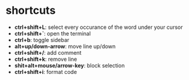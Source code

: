 # shortcuts

* **ctrl+shift+L**: select every occurance of the word under your cursor
* **ctrl+shift+`**: open the terminal
* **ctrl+b**: toggle sidebar
* **alt+up/down-arrow**: move line up/down
* **ctrl+shift+/**: add comment
* **ctrl+shift+k**: remove line
* **shit+alt+mouse/arrow-key**: block selection
* **ctrl+shift+i**: format code
